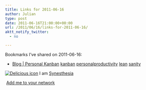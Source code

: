 ```yaml
---
title: Links for 2011-06-16
author: Julian
type: post
date: 2011-06-16T21:00:00+00:00
url: /2011/06/16/links-for-2011-06-16/
aktt_notify_twitter:
  - no

---
```

Bookmarks I&#8217;ve shared on 2011-06-16:

  * [Blog | Personal Kanban][1] 
    [kanban][2] [personalproductivity][3] [lean][4] [sanity][5] </li> </ul> 
    
    <p class="deliciouslink">
      <a href="http://del.icio.us/synesthesia" title="See all my bookmarks on del.icio.us"><img src="https://www.synesthesia.co.uk/images/deliciousicon.jpg" alt="Delicious icon" /></a>&nbsp;I am <a href="http://del.icio.us/synesthesia" title="See all my bookmarks on del.icio.us">Synesthesia</a>
    </p>
    
    <p class="deliciouslink">
      <a href="http://del.icio.us/network?add=synesthesia" title="Add me to your del.icio.us network"><img src="https://www.synesthesia.co.uk/images/add.gif" alt="" /></a>&nbsp;<a href="http://del.icio.us/network?add=synesthesia" title="Add me to your del.icio.us network">Add me to your network</a>
    </p>

 [1]: http://www.personalkanban.com/pk/blog
 [2]: http://www.delicious.com/synesthesia/kanban
 [3]: http://www.delicious.com/synesthesia/personalproductivity
 [4]: http://www.delicious.com/synesthesia/lean
 [5]: http://www.delicious.com/synesthesia/sanity